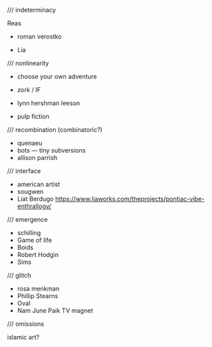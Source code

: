/// indeterminacy

Reas
+ roman verostko

+ Lia

/// nonlinearity

+ choose your own adventure

+ zork / IF
+ lynn hershman leeson

+ pulp fiction


/// recombination (combinatoric?)

+ quenaeu
+ bots — tiny subversions
+ allison parrish


/// interface

+ american artist
+ sougwen
+ Liat Berdugo
https://www.liaworks.com/theprojects/pontiac-vibe-enthrallogy/

/// emergence

+ schilling
+ Game of life
+ Boids
+ Robert Hodgin
+ Sims


/// glitch

+ rosa menkman
+ Phillip Stearns
+ Oval
+ Nam June Paik TV magnet


/// omissions

islamic art?
